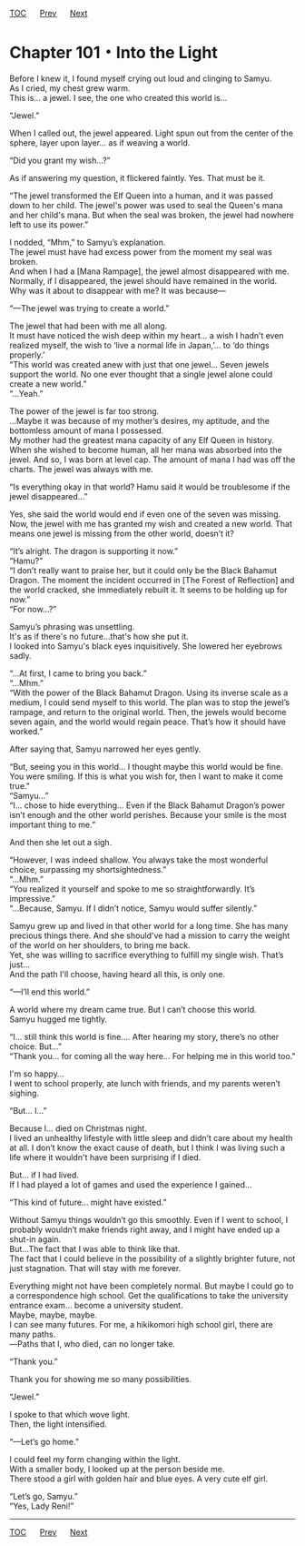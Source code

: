[TOC](../readme.md)&nbsp;&nbsp;&nbsp;&nbsp;&nbsp;&nbsp;[Prev](Section_0100.md)&nbsp;&nbsp;&nbsp;&nbsp;&nbsp;&nbsp;[Next](Section_0102.md)



# Chapter 101・Into the Light

Before I knew it, I found myself crying out loud and clinging to
Samyu.  
As I cried, my chest grew warm.  
This is… a jewel. I see, the one who created this world is…  
  
“Jewel.”  
  
When I called out, the jewel appeared. Light spun out from the center of
the sphere, layer upon layer… as if weaving a world.  
  
“Did you grant my wish…?”  
  
As if answering my question, it flickered faintly. Yes. That must be
it.  
  
“The jewel transformed the Elf Queen into a human, and it was passed
down to her child. The jewel's power was used to seal the Queen's mana
and her child's mana. But when the seal was broken, the jewel had
nowhere left to use its power.”  
  
I nodded, “Mhm,” to Samyu’s explanation.  
The jewel must have had excess power from the moment my seal was
broken.  
And when I had a \[Mana Rampage\], the jewel almost disappeared with
me.  
Normally, if I disappeared, the jewel should have remained in the world.
Why was it about to disappear with me? It was because—  
  
“—The jewel was trying to create a world.”  
  
The jewel that had been with me all along.  
It must have noticed the wish deep within my heart… a wish I hadn’t even
realized myself, the wish to ‘live a normal life in Japan,’... to ‘do
things properly.’  
“This world was created anew with just that one jewel… Seven jewels
support the world. No one ever thought that a single jewel alone could
create a new world.”  
“...Yeah.”  
  
The power of the jewel is far too strong.  
…Maybe it was because of my mother’s desires, my aptitude, and the
bottomless amount of mana I possessed.  
My mother had the greatest mana capacity of any Elf Queen in history.
When she wished to become human, all her mana was absorbed into the
jewel. And so, I was born at level cap. The amount of mana I had was off
the charts. The jewel was always with me.  
  
“Is everything okay in that world? Hamu said it would be troublesome if
the jewel disappeared…”  
  
Yes, she said the world would end if even one of the seven was missing.
Now, the jewel with me has granted my wish and created a new world. That
means one jewel is missing from the other world, doesn’t it?  
  
“It’s alright. The dragon is supporting it now.”  
“Hamu?”  
“I don’t really want to praise her, but it could only be the Black
Bahamut Dragon. The moment the incident occurred in \[The Forest of
Reflection\] and the world cracked, she immediately rebuilt it. It seems
to be holding up for now.”  
“For now…?”  
  
Samyu’s phrasing was unsettling.  
It's as if there's no future...that's how she put it.  
I looked into Samyu's black eyes inquisitively. She lowered her eyebrows
sadly.  
  
“...At first, I came to bring you back.”  
“...Mhm.”  
“With the power of the Black Bahamut Dragon. Using its inverse scale as
a medium, I could send myself to this world. The plan was to stop the
jewel’s rampage, and return to the original world. Then, the jewels
would become seven again, and the world would regain peace. That’s how
it should have worked.”  
  
After saying that, Samyu narrowed her eyes gently.  
  
“But, seeing you in this world… I thought maybe this world would be
fine. You were smiling. If this is what you wish for, then I want to
make it come true."  
“Samyu…”  
“I… chose to hide everything… Even if the Black Bahamut Dragon’s power
isn’t enough and the other world perishes. Because your smile is the
most important thing to me.”  
  
And then she let out a sigh.  
  
“However, I was indeed shallow. You always take the most wonderful
choice, surpassing my shortsightedness.”  
“...Mhm.”  
“You realized it yourself and spoke to me so straightforwardly. It’s
impressive.”  
“...Because, Samyu. If I didn’t notice, Samyu would suffer silently.”  
  
Samyu grew up and lived in that other world for a long time. She has
many precious things there. And she should've had a mission to carry the
weight of the world on her shoulders, to bring me back.  
Yet, she was willing to sacrifice everything to fulfill my single wish.
That’s just…  
And the path I'll choose, having heard all this, is only one.  
  
“—I’ll end this world.”  
  
A world where my dream came true. But I can’t choose this world.  
Samyu hugged me tightly.  
  
“I… still think this world is fine…. After hearing my story, there’s no
other choice. But…”  
“Thank you… for coming all the way here… For helping me in this world
too."  
  
I'm so happy…  
I went to school properly, ate lunch with friends, and my parents
weren’t sighing.  
  
“But… I…”  
  
Because I… died on Christmas night.  
I lived an unhealthy lifestyle with little sleep and didn’t care about
my health at all. I don’t know the exact cause of death, but I think I
was living such a life where it wouldn't have been surprising if I
died.  
  
But… if I had lived.  
If I had played a lot of games and used the experience I gained…  
  
“This kind of future… might have existed.”  
  
Without Samyu things wouldn’t go this smoothly. Even if I went to
school, I probably wouldn’t make friends right away, and I might have
ended up a shut-in again.  
But…The fact that I was able to think like that.  
The fact that I could believe in the possibility of a slightly brighter
future, not just stagnation. That will stay with me forever.  
  
Everything might not have been completely normal. But maybe I could go
to a correspondence high school. Get the qualifications to take the
university entrance exam… become a university student.  
Maybe, maybe, maybe.  
I can see many futures. For me, a hikikomori high school girl, there are
many paths.  
―Paths that I, who died, can no longer take.  
  
“Thank you.”  
  
Thank you for showing me so many possibilities.  
  
“Jewel.”  
  
I spoke to that which wove light.  
Then, the light intensified.  
  
“—Let’s go home.”  
  
I could feel my form changing within the light.  
With a smaller body, I looked up at the person beside me.  
There stood a girl with golden hair and blue eyes. A very cute elf
girl.  
  
“Let’s go, Samyu.”  
“Yes, Lady Reni!”  
  
  
  


---
[TOC](../readme.md)&nbsp;&nbsp;&nbsp;&nbsp;&nbsp;&nbsp;[Prev](Section_0100.md)&nbsp;&nbsp;&nbsp;&nbsp;&nbsp;&nbsp;[Next](Section_0102.md)

